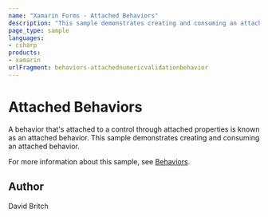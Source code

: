 ```yaml
---
name: "Xamarin Forms - Attached Behaviors"
description: "This sample demonstrates creating and consuming an attached behavior."
page_type: sample
languages:
- csharp
products:
- xamarin
urlFragment: behaviors-attachednumericvalidationbehavior
---
```


# Attached Behaviors

A behavior that's attached to a control through attached properties is known as an attached behavior. This sample demonstrates creating and consuming an attached behavior.

For more information about this sample, see [Behaviors](https://developer.xamarin.com/guides/xamarin-forms/behaviors/).

## Author

David Britch
